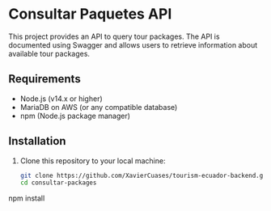 # Consultar Paquetes API

This project provides an API to query tour packages. The API is documented using Swagger and allows users to retrieve information about available tour packages.

## Requirements

- Node.js (v14.x or higher)
- MariaDB on AWS (or any compatible database)
- npm (Node.js package manager)

## Installation

1. Clone this repository to your local machine:

   ```bash
   git clone https://github.com/XavierCuases/tourism-ecuador-backend.git
   cd consultar-packages
npm install
